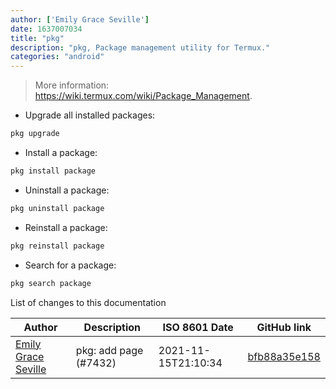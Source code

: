 ```yaml
---
author: ['Emily Grace Seville']
date: 1637007034
title: "pkg"
description: "pkg, Package management utility for Termux."
categories: "android"
---
```

> More information: <https://wiki.termux.com/wiki/Package_Management>.

- Upgrade all installed packages:

```bash
pkg upgrade
```

- Install a package:

```bash
pkg install package
```

- Uninstall a package:

```bash
pkg uninstall package
```

- Reinstall a package:

```bash
pkg reinstall package
```

- Search for a package:

```bash
pkg search package
```
List of changes to this documentation


Author | Description | ISO 8601 Date | GitHub link
------|-----|-----|-----
[Emily Grace Seville](mailto:emilyseville7cf@gmail.com) | pkg: add page (#7432) | 2021-11-15T21:10:34 | [bfb88a35e158](https://github.com/tldr-pages/tldr/commit/bfb88a35e1589c07e59027464eb20a5c675ebf54)

